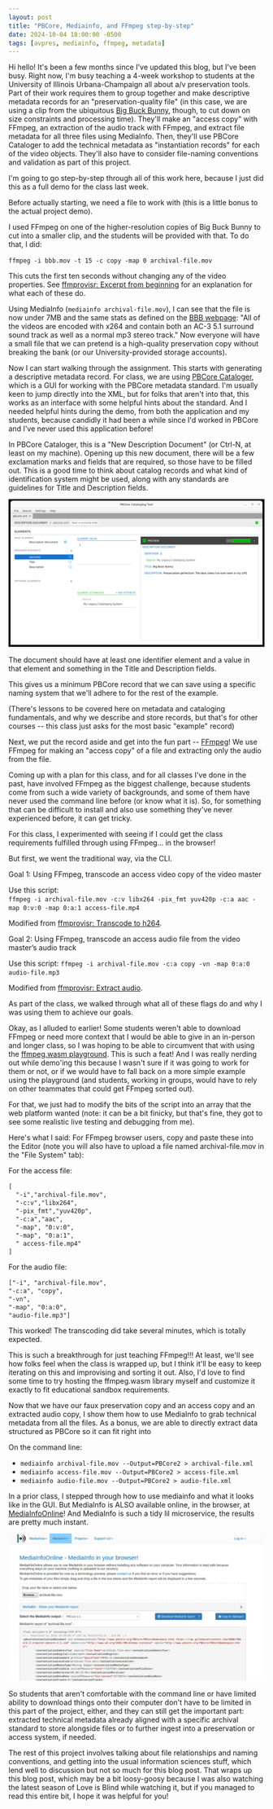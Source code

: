 ```yaml
---
layout: post
title: "PBCore, Mediainfo, and FFmpeg step-by-step"
date: 2024-10-04 18:00:00 -0500
tags: [avpres, mediainfo, ffmpeg, metadata]
---
```


Hi hello! It's been a few months since I've updated this blog, but I've been busy. Right now, I'm busy teaching a 4-week workshop to students at the University of Illinois Urbana-Champaign all about a/v preservation tools. Part of their work requires them to group together and make descriptive metadata records for an "preservation-quality file" (in this case, we are using a clip from the ubiquitous [Big Buck Bunny](https://en.wikipedia.org/wiki/Big_Buck_Bunny), though, to cut down on size constraints and processing time). They'll make an "access copy" with FFmpeg, an extraction of the audio track with FFmpeg, and extract file metadata for all three files using MediaInfo. Then, they'll use PBCore Cataloger to add the technical metadata as "instantiation records" for each of the video objects. They'll also have to consider file-naming conventions and validation as part of this project.

I'm going to go step-by-step through all of this work here, because I just did this as a full demo for the class last week.

Before actually starting, we need a file to work with (this is a little bonus to the actual project demo).

I used FFmpeg on one of the higher-resolution copies of Big Buck Bunny to cut into a smaller clip, and the students will be provided with that. To do that, I did:

`ffmpeg -i bbb.mov -t 15 -c copy -map 0 archival-file.mov`

This cuts the first ten seconds without changing any of the video properties. See [ffmprovisr: Excerpt from beginning](https://amiaopensource.github.io/ffmprovisr/#excerpt_from_start) for an explanation for what each of these do.

Using MediaInfo (`mediainfo archival-file.mov`), I can see that the file is now under 7MB and the same stats as defined on the [BBB webpage](http://bbb3d.renderfarming.net/download.html): "All of the videos are encoded with x264 and contain both an AC-3 5.1 surround sound track as well as a normal mp3 stereo track." Now everyone will have a small file that we can pretend is a high-quality preservation copy without breaking the bank (or our University-provided storage accounts).

Now I can start walking through the assignment. This starts with generating a descriptive metadata record. For class, we are using [PBCore Cataloger](https://pbcore.org/cataloging-tool), which is a GUI for working with the PBCore metadata standard. I'm usually keen to jump directly into the XML, but for folks that aren't into that, this works as an interface with some helpful hints about the standard. And I needed helpful hints during the demo, from both the application and my students, because candidly it had been a while since I'd worked in PBCore and I've never used this application before!

In PBCore Cataloger, this is a "New Description Document" (or Ctrl-N, at least on my machine). Opening up this new document, there will be a few exclamation marks and fields that are required, so those have to be filled out. This is a good time to think about catalog records and what kind of identification system might be used, along with any standards are guidelines for Title and Description fields.

![pbcore cataloger](/images/pbcore-cataloger.jpg)

The document should have at least one identifier element and a value in that element and something in the Title and Description fields.

This gives us a minimum PBCore record that we can save using a specific naming system that we'll adhere to for the rest of the example.

(There's lessons to be covered here on metadata and cataloging fundamentals, and why we describe and store records, but that's for other courses -- this class just asks for the most basic "example" record)

Next, we put the record aside and get into the fun part -- [FFmpeg](https://ffmpeg.org/)! We use FFmpeg for making an "access copy" of a file and extracting only the audio from the file.

Coming up with a plan for this class, and for all classes I've done in the past, have involved FFmpeg as the biggest challenge, because students come from such a wide variety of backgrounds, and some of them have never used the command line before (or know what it is). So, for something that can be difficult to install and also use something they've never experienced before, it can get tricky.

For this class, I experimented with seeing if I could get the class requirements fulfilled through using FFmpeg... in the browser!

But first, we went the traditional way, via the CLI.

Goal 1: Using FFmpeg, transcode an access video copy of the video master

Use this script:  
`ffmpeg -i archival-file.mov -c:v libx264 -pix_fmt yuv420p -c:a aac -map 0:v:0 -map 0:a:1 access-file.mp4`

Modified from [ffmprovisr: Transcode to h264](https://amiaopensource.github.io/ffmprovisr/#transcode_h264).

Goal 2: Using FFmpeg, transcode an access audio file from the video master’s audio track

Use this script: `ffmpeg -i archival-file.mov -c:a copy -vn -map 0:a:0 audio-file.mp3`

Modified from [ffmprovisr: Extract audio](https://amiaopensource.github.io/ffmprovisr/#extract_audio).

As part of the class, we walked through what all of these flags do and why I was using them to achieve our goals. 

Okay, as I alluded to earlier! Some students weren't able to download FFmpeg or need more context that I would be able to give in an in-person and longer class, so I was hoping to be able to circumvent that with using the [ffmpeg.wasm playground](https://ffmpegwasm.netlify.app/playground/). This is such a feat! And I was really nerding out while demo'ing this because I wasn't sure if it was going to work for them or not, or if we would have to fall back on a more simple example using the playground (and students, working in groups, would have to rely on other teammates that could get FFmpeg sorted out).

For that, we just had to modify the bits of the script into an array that the web platform wanted (note: it can be a bit finicky, but that's fine, they got to see some realistic live testing and debugging from me).

Here's what I said: For FFmpeg browser users, copy and paste these into the Editor (note you will also have to upload a file named archival-file.mov in the "File System" tab):

For the access file:
```
[
  "-i","archival-file.mov",
  "-c:v","libx264",
  "-pix_fmt","yuv420p",
  "-c:a","aac",
  "-map", "0:v:0",
  "-map", "0:a:1",
  " access-file.mp4"
]
```

For the audio file:
```
["-i", "archival-file.mov",
"-c:a", "copy",
"-vn",
"-map", "0:a:0",
"audio-file.mp3"]
```

This worked! The transcoding did take several minutes, which is totally expected.

This is such a breakthrough for just teaching FFmpeg!!! At least, we'll see how folks feel when the class is wrapped up, but I think it'll be easy to keep iterating on this and improvising and sorting it out. Also, I'd love to find some time to try hosting the ffmpeg.wasm library myself and customize it exactly to fit educational sandbox requirements.

Now that we have our faux preservation copy and an access copy and an extracted audio copy, I show them how to use MediaInfo to grab technical metadata from all the files. As a bonus, we are able to directly extract data structured as PBCore so it can fit right into 

On the command line:
- `mediainfo archival-file.mov --Output=PBCore2 > archival-file.xml`
- `mediainfo access-file.mov --Output=PBCore2 > access-file.xml`
- `mediainfo audio-file.mov --Output=PBCore2 > audio-file.xml`

In a prior class, I stepped through how to use mediainfo and what it looks like in the GUI. But MediaInfo is ALSO available online, in the browser, at [MediaInfoOnline](https://mediaarea.net/MediaInfoOnline)! And MediaInfo is such a tidy lil microservice, the results are pretty much instant.

![mediainfo online](/images/mediainfoonline.jpg)

So students that aren't comfortable with the command line or have limited ability to download things onto their computer don't have to be limited in this part of the project, either, and they can still get the important part: extracted technical metadata already aligned with a specific archival standard to store alongside files or to further ingest into a preservation or access system, if needed.

The rest of this project involves talking about file relationships and naming conventions, and getting into the usual information sciences stuff, which lend well to discussion but not so much for this blog post. That wraps up this blog post, which may be a bit loosy-goosy because I was also watching the latest season of Love is Blind while watching it, but if you managed to read this entire bit, I hope it was helpful for you!